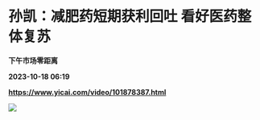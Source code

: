 # 孙凯：减肥药短期获利回吐 看好医药整体复苏
**下午市场零距离**

**2023-10-18 06:19**

**https://www.yicai.com/video/101878387.html**

![](http://imgcdn.yicai.com/vms-new/2023/10/ddc3d673-904f-4400-b6f6-3b72849ff0a0_ZPW6.jpg)